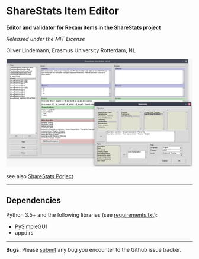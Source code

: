 # ShareStats Item Editor

**Editor and validator for Rexam items in the ShareStats project**

*Released under the MIT License*

Oliver Lindemann, Erasmus University Rotterdam, NL


![screenshot](picts/screenshot.png)

see also [ShareStats Porject](https://github.com/ShareStats)

---


## Dependencies

Python 3.5+ and the following libraries 
(see [requirements.txt](requirements.txt)):
* PySimpleGUI
* appdirs

---

**Bugs**: Please [submit](https://github.com/essb-mt-section/email-feedback-spss-exam/issues/new)
any bug you encounter to the Github issue tracker.
